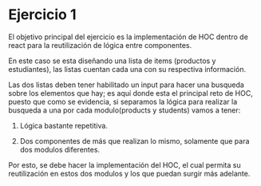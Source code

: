 # Ejercicio 1

El objetivo principal del ejercicio es la implementación de HOC dentro de react para la reutilización de lógica entre componentes.

En este caso se esta diseñando una lista de items (productos y estudiantes), las listas cuentan cada una con su respectiva información. 

Las dos listas deben tener habilitado un input para hacer una busqueda sobre los elementos que hay; es aquí donde esta el principal reto de HOC, puesto que como se evidencia, si separamos la lógica para realizar la busqueda a una por cada modulo(products y students) vamos a tener: 

1. Lógica bastante repetitiva.

2. Dos componentes de más que realizan lo mismo, solamente que para dos modulos diferentes.

Por esto, se debe hacer la implementación del HOC, el cual permita su reutilización en estos dos modulos y los que puedan surgir más adelante.